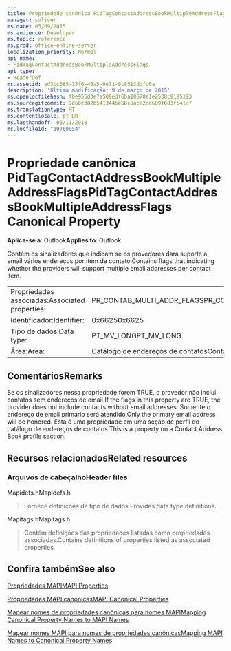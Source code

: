 ```yaml
---
title: Propriedade canônica PidTagContactAddressBookMultipleAddressFlags
manager: soliver
ms.date: 03/09/2015
ms.audience: Developer
ms.topic: reference
ms.prod: office-online-server
localization_priority: Normal
api_name:
- PidTagContactAddressBookMultipleAddressFlags
api_type:
- HeaderDef
ms.assetid: ed3bc585-13f6-46a5-9e71-9c8513ddfc0a
description: 'Última modificação: 9 de março de 2015'
ms.openlocfilehash: fbe955d3e7a509edf6ba10678e1e2538c9185193
ms.sourcegitcommit: 9d60cd82b5413446e5bc8ace2cd689f683fb41a7
ms.translationtype: MT
ms.contentlocale: pt-BR
ms.lasthandoff: 06/11/2018
ms.locfileid: "19769054"
---
```

# <a name="pidtagcontactaddressbookmultipleaddressflags-canonical-property"></a><span data-ttu-id="37edc-103">Propriedade canônica PidTagContactAddressBookMultipleAddressFlags</span><span class="sxs-lookup"><span data-stu-id="37edc-103">PidTagContactAddressBookMultipleAddressFlags Canonical Property</span></span>

  
  
<span data-ttu-id="37edc-104">**Aplica-se a**: Outlook</span><span class="sxs-lookup"><span data-stu-id="37edc-104">**Applies to**: Outlook</span></span> 
  
<span data-ttu-id="37edc-105">Contém os sinalizadores que indicam se os provedores dará suporte a email vários endereços por item de contato.</span><span class="sxs-lookup"><span data-stu-id="37edc-105">Contains flags that indicating whether the providers will support multiple email addresses per contact item.</span></span>
  
|||
|:-----|:-----|
|<span data-ttu-id="37edc-106">Propriedades associadas:</span><span class="sxs-lookup"><span data-stu-id="37edc-106">Associated properties:</span></span>  <br/> |<span data-ttu-id="37edc-107">PR_CONTAB_MULTI_ADDR_FLAGS</span><span class="sxs-lookup"><span data-stu-id="37edc-107">PR_CONTAB_MULTI_ADDR_FLAGS</span></span>  <br/> |
|<span data-ttu-id="37edc-108">Identificador:</span><span class="sxs-lookup"><span data-stu-id="37edc-108">Identifier:</span></span>  <br/> |<span data-ttu-id="37edc-109">0x6625</span><span class="sxs-lookup"><span data-stu-id="37edc-109">0x6625</span></span>  <br/> |
|<span data-ttu-id="37edc-110">Tipo de dados:</span><span class="sxs-lookup"><span data-stu-id="37edc-110">Data type:</span></span>  <br/> |<span data-ttu-id="37edc-111">PT_MV_LONG</span><span class="sxs-lookup"><span data-stu-id="37edc-111">PT_MV_LONG</span></span>  <br/> |
|<span data-ttu-id="37edc-112">Área:</span><span class="sxs-lookup"><span data-stu-id="37edc-112">Area:</span></span>  <br/> |<span data-ttu-id="37edc-113">Catálogo de endereços de contatos</span><span class="sxs-lookup"><span data-stu-id="37edc-113">Contact address book</span></span>  <br/> |
   
## <a name="remarks"></a><span data-ttu-id="37edc-114">Comentários</span><span class="sxs-lookup"><span data-stu-id="37edc-114">Remarks</span></span>

<span data-ttu-id="37edc-115">Se os sinalizadores nessa propriedade forem TRUE, o provedor não inclui contatos sem endereços de email.</span><span class="sxs-lookup"><span data-stu-id="37edc-115">If the flags in this property are TRUE, the provider does not include contacts without email addresses.</span></span> <span data-ttu-id="37edc-116">Somente o endereço de email primário será atendido.</span><span class="sxs-lookup"><span data-stu-id="37edc-116">Only the primary email address will be honored.</span></span> <span data-ttu-id="37edc-117">Esta é uma propriedade em uma seção de perfil do catálogo de endereços de contatos.</span><span class="sxs-lookup"><span data-stu-id="37edc-117">This is a property on a Contact Address Book profile section.</span></span>
  
## <a name="related-resources"></a><span data-ttu-id="37edc-118">Recursos relacionados</span><span class="sxs-lookup"><span data-stu-id="37edc-118">Related resources</span></span>

### <a name="header-files"></a><span data-ttu-id="37edc-119">Arquivos de cabeçalho</span><span class="sxs-lookup"><span data-stu-id="37edc-119">Header files</span></span>

<span data-ttu-id="37edc-120">Mapidefs.h</span><span class="sxs-lookup"><span data-stu-id="37edc-120">Mapidefs.h</span></span>
  
> <span data-ttu-id="37edc-121">Fornece definições de tipo de dados.</span><span class="sxs-lookup"><span data-stu-id="37edc-121">Provides data type definitions.</span></span>
    
<span data-ttu-id="37edc-122">Mapitags.h</span><span class="sxs-lookup"><span data-stu-id="37edc-122">Mapitags.h</span></span>
  
> <span data-ttu-id="37edc-123">Contém definições das propriedades listadas como propriedades associadas.</span><span class="sxs-lookup"><span data-stu-id="37edc-123">Contains definitions of properties listed as associated properties.</span></span>
    
## <a name="see-also"></a><span data-ttu-id="37edc-124">Confira também</span><span class="sxs-lookup"><span data-stu-id="37edc-124">See also</span></span>



[<span data-ttu-id="37edc-125">Propriedades MAPI</span><span class="sxs-lookup"><span data-stu-id="37edc-125">MAPI Properties</span></span>](mapi-properties.md)
  
[<span data-ttu-id="37edc-126">Propriedades MAPI canônicas</span><span class="sxs-lookup"><span data-stu-id="37edc-126">MAPI Canonical Properties</span></span>](mapi-canonical-properties.md)
  
[<span data-ttu-id="37edc-127">Mapear nomes de propriedades canônicas para nomes MAPI</span><span class="sxs-lookup"><span data-stu-id="37edc-127">Mapping Canonical Property Names to MAPI Names</span></span>](mapping-canonical-property-names-to-mapi-names.md)
  
[<span data-ttu-id="37edc-128">Mapear nomes MAPI para nomes de propriedades canônicas</span><span class="sxs-lookup"><span data-stu-id="37edc-128">Mapping MAPI Names to Canonical Property Names</span></span>](mapping-mapi-names-to-canonical-property-names.md)

